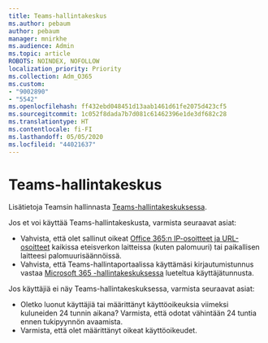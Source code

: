 ```yaml
---
title: Teams-hallintakeskus
ms.author: pebaum
author: pebaum
manager: mnirkhe
ms.audience: Admin
ms.topic: article
ROBOTS: NOINDEX, NOFOLLOW
localization_priority: Priority
ms.collection: Adm_O365
ms.custom:
- "9002890"
- "5542"
ms.openlocfilehash: ff432ebd048451d13aab1461d61fe2075d423cf5
ms.sourcegitcommit: 1c052f8dada7b7d081c61462396e1de3df682c28
ms.translationtype: HT
ms.contentlocale: fi-FI
ms.lasthandoff: 05/05/2020
ms.locfileid: "44021637"
---
```

# <a name="teams-admin-center"></a>Teams-hallintakeskus

Lisätietoja Teamsin hallinnasta [Teams-hallintakeskuksessa](https://docs.microsoft.com/microsoftteams/manage-teams-skypeforbusiness-admin-center).

Jos et voi käyttää Teams-hallintakeskusta, varmista seuraavat asiat:

- Vahvista, että olet sallinut oikeat [Office 365:n IP-osoitteet ja URL-osoitteet](https://docs.microsoft.com/Office365/Enterprise/office-365-ip-web-service) kaikissa eteisverkon laitteissa (kuten palomuuri) tai paikallisen laitteesi palomuurisäännöissä.
- Vahvista, että Teams-hallintaportaalissa käyttämäsi kirjautumistunnus vastaa [Microsoft 365 -hallintakeskuksessa](https://admin.microsoft.com/Adminportal/Home?source=applauncher#/users) lueteltua käyttäjätunnusta.

Jos käyttäjiä ei näy Teams-hallintakeskuksessa, varmista seuraavat asiat:

- Oletko luonut käyttäjiä tai määrittänyt käyttöoikeuksia viimeksi kuluneiden 24 tunnin aikana? Varmista, että odotat vähintään 24 tuntia ennen tukipyynnön avaamista.
- Varmista, että olet määrittänyt oikeat käyttöoikeudet. 
